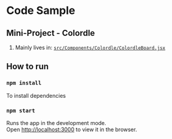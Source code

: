 # Code Sample
## Mini-Project - Colordle
1. Mainly lives in: [`src/Components/Colordle/ColordleBoard.jsx`](src/Components/Colordle/ColordleBoard.jsx)

## How to run
### `npm install`

To install dependencies
### `npm start`

Runs the app in the development mode.\
Open [http://localhost:3000](http://localhost:3000) to view it in the browser.
